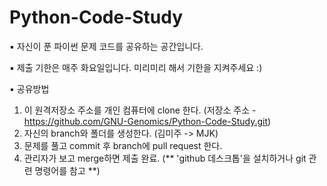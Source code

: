 # Python-Code-Study

▪ 자신이 푼 파이썬 문제 코드를 공유하는 공간입니다.

▪ 제출 기한은 매주 화요일입니다. 미리미리 해서 기한을 지켜주세요 :)

▪ 공유방법
  1. 이 원격저장소 주소를 개인 컴퓨터에 clone 한다. (저장소 주소 - https://github.com/GNU-Genomics/Python-Code-Study.git)
  2. 자신의 branch와 폴더를 생성한다. (김미주 -> MJK)
  3. 문제를 풀고 commit 후 branch에 pull request 한다.
  4. 관리자가 보고 merge하면 제출 완료.
  (** 'github 데스크톱'을 설치하거나 git 관련 명령어를 참고 **)
